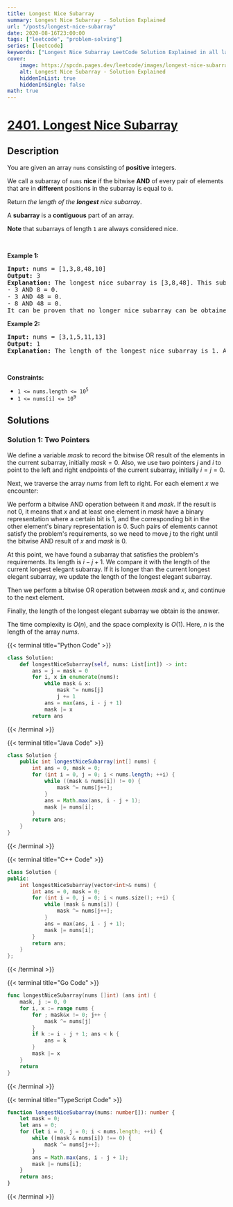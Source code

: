 ```yaml
---
title: Longest Nice Subarray
summary: Longest Nice Subarray - Solution Explained
url: "/posts/longest-nice-subarray"
date: 2020-08-16T23:00:00
tags: ["leetcode", "problem-solving"]
series: [leetcode]
keywords: ["Longest Nice Subarray LeetCode Solution Explained in all languages", "2401", "leetcode question 2401", "Longest Nice Subarray", "LeetCode", "leetcode solution in Python3 C++ Java Go PHP Ruby Swift TypeScript Rust C# JavaScript C", "GeeksforGeeks", "InterviewBit", "Coding Ninjas", "HackerRank", "HackerEarth", "CodeChef", "TopCoder", "AlgoExpert", "freeCodeCamp", "Codeforces", "GitHub", "AtCoder", "Samir Paul"]
cover:
    image: https://spcdn.pages.dev/leetcode/images/longest-nice-subarray.webp
    alt: Longest Nice Subarray - Solution Explained
    hiddenInList: true
    hiddenInSingle: false
math: true
---
```



# [2401. Longest Nice Subarray](https://leetcode.com/problems/longest-nice-subarray)


## Description

<p>You are given an array <code>nums</code> consisting of <strong>positive</strong> integers.</p>

<p>We call a subarray of <code>nums</code> <strong>nice</strong> if the bitwise <strong>AND</strong> of every pair of elements that are in <strong>different</strong> positions in the subarray is equal to <code>0</code>.</p>

<p>Return <em>the length of the <strong>longest</strong> nice subarray</em>.</p>

<p>A <strong>subarray</strong> is a <strong>contiguous</strong> part of an array.</p>

<p><strong>Note</strong> that subarrays of length <code>1</code> are always considered nice.</p>

<p>&nbsp;</p>
<p><strong class="example">Example 1:</strong></p>

<pre>
<strong>Input:</strong> nums = [1,3,8,48,10]
<strong>Output:</strong> 3
<strong>Explanation:</strong> The longest nice subarray is [3,8,48]. This subarray satisfies the conditions:
- 3 AND 8 = 0.
- 3 AND 48 = 0.
- 8 AND 48 = 0.
It can be proven that no longer nice subarray can be obtained, so we return 3.</pre>

<p><strong class="example">Example 2:</strong></p>

<pre>
<strong>Input:</strong> nums = [3,1,5,11,13]
<strong>Output:</strong> 1
<strong>Explanation:</strong> The length of the longest nice subarray is 1. Any subarray of length 1 can be chosen.
</pre>

<p>&nbsp;</p>
<p><strong>Constraints:</strong></p>

<ul>
	<li><code>1 &lt;= nums.length &lt;= 10<sup>5</sup></code></li>
	<li><code>1 &lt;= nums[i] &lt;= 10<sup>9</sup></code></li>
</ul>

## Solutions

### Solution 1: Two Pointers

We define a variable $mask$ to record the bitwise OR result of the elements in the current subarray, initially $mask = 0$. Also, we use two pointers $j$ and $i$ to point to the left and right endpoints of the current subarray, initially $i = j = 0$.

Next, we traverse the array $nums$ from left to right. For each element $x$ we encounter:

We perform a bitwise AND operation between it and $mask$. If the result is not $0$, it means that $x$ and at least one element in $mask$ have a binary representation where a certain bit is $1$, and the corresponding bit in the other element's binary representation is $0$. Such pairs of elements cannot satisfy the problem's requirements, so we need to move $j$ to the right until the bitwise AND result of $x$ and $mask$ is $0$.

At this point, we have found a subarray that satisfies the problem's requirements. Its length is $i - j + 1$. We compare it with the length of the current longest elegant subarray. If it is longer than the current longest elegant subarray, we update the length of the longest elegant subarray.

Then we perform a bitwise OR operation between $mask$ and $x$, and continue to the next element.

Finally, the length of the longest elegant subarray we obtain is the answer.

The time complexity is $O(n)$, and the space complexity is $O(1)$. Here, $n$ is the length of the array $nums$.

<!-- tabs:start -->

{{< terminal title="Python Code" >}}
```python
class Solution:
    def longestNiceSubarray(self, nums: List[int]) -> int:
        ans = j = mask = 0
        for i, x in enumerate(nums):
            while mask & x:
                mask ^= nums[j]
                j += 1
            ans = max(ans, i - j + 1)
            mask |= x
        return ans
```
{{< /terminal >}}

{{< terminal title="Java Code" >}}
```java
class Solution {
    public int longestNiceSubarray(int[] nums) {
        int ans = 0, mask = 0;
        for (int i = 0, j = 0; i < nums.length; ++i) {
            while ((mask & nums[i]) != 0) {
                mask ^= nums[j++];
            }
            ans = Math.max(ans, i - j + 1);
            mask |= nums[i];
        }
        return ans;
    }
}
```
{{< /terminal >}}

{{< terminal title="C++ Code" >}}
```cpp
class Solution {
public:
    int longestNiceSubarray(vector<int>& nums) {
        int ans = 0, mask = 0;
        for (int i = 0, j = 0; i < nums.size(); ++i) {
            while (mask & nums[i]) {
                mask ^= nums[j++];
            }
            ans = max(ans, i - j + 1);
            mask |= nums[i];
        }
        return ans;
    }
};
```
{{< /terminal >}}

{{< terminal title="Go Code" >}}
```go
func longestNiceSubarray(nums []int) (ans int) {
	mask, j := 0, 0
	for i, x := range nums {
		for ; mask&x != 0; j++ {
			mask ^= nums[j]
		}
		if k := i - j + 1; ans < k {
			ans = k
		}
		mask |= x
	}
	return
}
```
{{< /terminal >}}

{{< terminal title="TypeScript Code" >}}
```ts
function longestNiceSubarray(nums: number[]): number {
    let mask = 0;
    let ans = 0;
    for (let i = 0, j = 0; i < nums.length; ++i) {
        while ((mask & nums[i]) !== 0) {
            mask ^= nums[j++];
        }
        ans = Math.max(ans, i - j + 1);
        mask |= nums[i];
    }
    return ans;
}
```
{{< /terminal >}}

<!-- tabs:end -->

<!-- end -->
